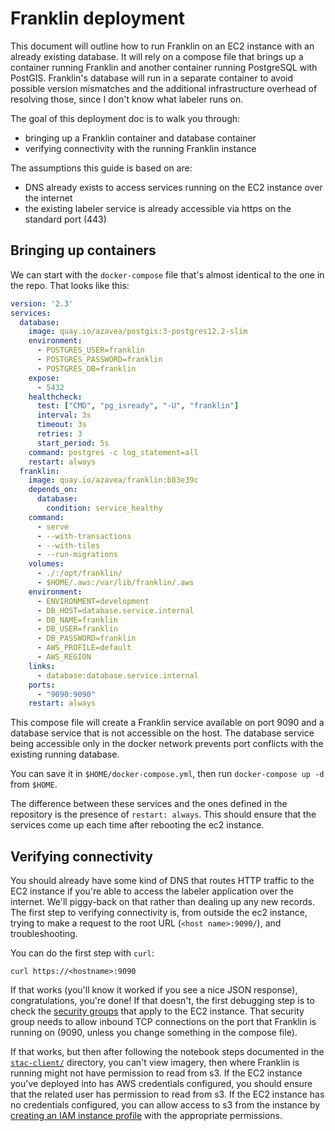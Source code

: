 # Franklin deployment

This document will outline how to run Franklin on an EC2 instance with an already existing database.
It will rely on a compose file that brings up a container running Franklin and another container running
PostgreSQL with PostGIS. Franklin's database will run in a separate container to avoid possible version
mismatches and the additional infrastructure overhead of resolving those, since I don't know what labeler
runs on.

The goal of this deployment doc is to walk you through:

- bringing up a Franklin container and database container
- verifying connectivity with the running Franklin instance

The assumptions this guide is based on are:

- DNS already exists to access services running on the EC2 instance over the internet
- the existing labeler service is already accessible via https on the standard port (443)

## Bringing up containers

We can start with the `docker-compose` file that's almost identical to the one in the repo.
That looks like this:

```yaml
version: '2.3'
services:
  database:
    image: quay.io/azavea/postgis:3-postgres12.2-slim
    environment:
      - POSTGRES_USER=franklin
      - POSTGRES_PASSWORD=franklin
      - POSTGRES_DB=franklin
    expose:
      - 5432
    healthcheck:
      test: ["CMD", "pg_isready", "-U", "franklin"]
      interval: 3s
      timeout: 3s
      retries: 3
      start_period: 5s
    command: postgres -c log_statement=all
    restart: always
  franklin:
    image: quay.io/azavea/franklin:b83e39c
    depends_on:
      database:
        condition: service_healthy
    command:
      - serve
      - --with-transactions
      - --with-tiles
      - --run-migrations
    volumes:
      - ./:/opt/franklin/
      - $HOME/.aws:/var/lib/franklin/.aws
    environment:
      - ENVIRONMENT=development
      - DB_HOST=database.service.internal
      - DB_NAME=franklin
      - DB_USER=franklin
      - DB_PASSWORD=franklin
      - AWS_PROFILE=default
      - AWS_REGION
    links:
      - database:database.service.internal
    ports:
      - "9090:9090"
    restart: always
```

This compose file will create a Franklin service available on port 9090 and a database service
that is not accessible on the host. The database service being accessible only in the docker
network prevents port conflicts with the existing running database.

You can save it in `$HOME/docker-compose.yml`, then run `docker-compose up -d` from `$HOME`.

The difference between these services and the ones defined in the repository is the presence of
`restart: always`. This should ensure that the services come up each time after rebooting the
ec2 instance.

## Verifying connectivity

You should already have some kind of DNS that routes HTTP traffic to the EC2 instance if you're
able to access the labeler application over the internet. We'll piggy-back on that rather than
dealing up any new records. The first step to verifying connectivity is, from outside the ec2
instance, trying to make a request to the root URL (`<host name>:9090/`), and troubleshooting.

You can do the first step with `curl`:

```
curl https://<hostname>:9090
```

If that works (you'll know it worked if you see a nice JSON response), congratulations, you're
done! If that doesn't, the first debugging step is
to check the [security groups](https://console.aws.amazon.com/vpc/home?region=us-east-1#securityGroups:)
that apply to the EC2 instance. That security group needs to allow inbound TCP connections on the port
that Franklin is running on (9090, unless you change something in the compose file).

If that works, but then after following the notebook steps documented in the
[`stac-client/`](../stac-client) directory, you can't view imagery, then where Franklin is running might
not have permission to read from s3. If the EC2 instance you've deployed into has AWS credentials configured,
you should ensure that the related user has permission to read from s3. If the EC2 instance has no credentials
configured, you can allow access to s3 from the instance by
[creating an IAM instance profile](https://aws.amazon.com/premiumsupport/knowledge-center/ec2-instance-access-s3-bucket/)
with the appropriate permissions.